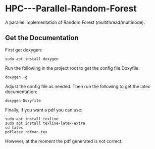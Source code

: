 # HPC---Parallel-Random-Forest
A parallel implementation of Random Forest (multithread/multinode).

## Get the Documentation

First get doxygen:

```
sudo apt install doxygen
```

Run the following in the project root to get the config file Doxyfile:

```
doxygen -g
```

Adjust the config file as needed. Then run the following to get the latex documentation:

```
doxygen Doxyfile
```

Finally, if you want a pdf you can use:
```
sudo apt install texlive
sudo apt install texlive-latex-extra
cd latex
pdflatex refman.tex
```
However, at the moment the pdf generated is not correct.